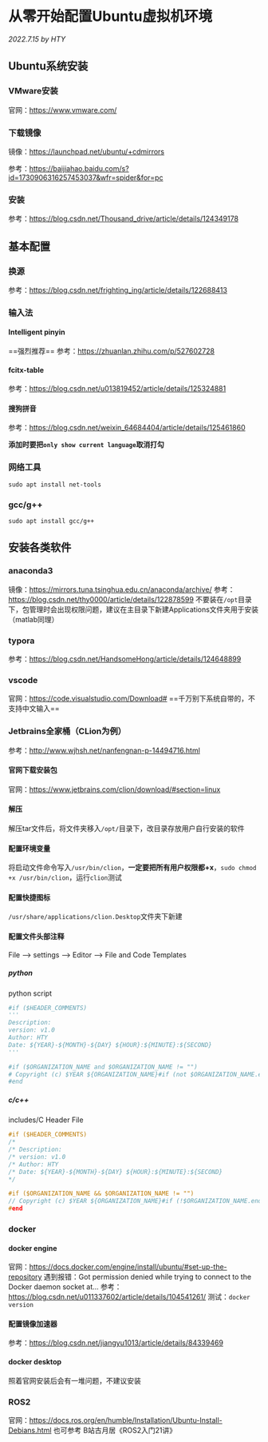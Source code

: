# 从零开始配置Ubuntu虚拟机环境

*2022.7.15*    *by HTY*

## Ubuntu系统安装

### VMware安装

官网：https://www.vmware.com/

### 下载镜像

镜像：https://launchpad.net/ubuntu/+cdmirrors

参考：https://baijiahao.baidu.com/s?id=1730906316257453037&wfr=spider&for=pc

### 安装

参考：https://blog.csdn.net/Thousand_drive/article/details/124349178



## 基本配置

### 换源

参考：https://blog.csdn.net/frighting_ing/article/details/122688413

### 输入法

#### Intelligent pinyin

==强烈推荐==
参考：https://zhuanlan.zhihu.com/p/527602728

#### fcitx-table

参考：https://blog.csdn.net/u013819452/article/details/125324881

#### 搜狗拼音

参考：https://blog.csdn.net/weixin_64684404/article/details/125461860

**添加时要把`only show current language`取消打勾**

### 网络工具

`sudo apt install net-tools`

### gcc/g++

`sudo apt install gcc/g++`

## 安装各类软件

### anaconda3

镜像：https://mirrors.tuna.tsinghua.edu.cn/anaconda/archive/
参考：https://blog.csdn.net/thy0000/article/details/122878599
不要装在`/opt`目录下，包管理时会出现权限问题，建议在主目录下新建Applications文件夹用于安装（matlab同理）

### typora

参考：https://blog.csdn.net/HandsomeHong/article/details/124648899

### vscode

官网：https://code.visualstudio.com/Download#
==千万别下系统自带的，不支持中文输入==

### Jetbrains全家桶（CLion为例）

参考：http://www.wjhsh.net/nanfengnan-p-14494716.html

#### 官网下载安装包

官网：https://www.jetbrains.com/clion/download/#section=linux

#### 解压

解压tar文件后，将文件夹移入`/opt/`目录下，改目录存放用户自行安装的软件

#### 配置环境变量

将启动文件命令写入`/usr/bin/clion`，**一定要把所有用户权限都+x**，`sudo chmod +x /usr/bin/clion`，运行`clion`测试

#### 配置快捷图标
`/usr/share/applications/clion.Desktop`文件夹下新建

#### 配置文件头部注释

File --> settings --> Editor --> File and Code Templates

##### python
python script
```python
#if ($HEADER_COMMENTS)
'''
Description: 
version: v1.0
Author: HTY
Date: ${YEAR}-${MONTH}-${DAY} ${HOUR}:${MINUTE}:${SECOND}
'''

#if ($ORGANIZATION_NAME and $ORGANIZATION_NAME != "")
# Copyright (c) $YEAR ${ORGANIZATION_NAME}#if (not $ORGANIZATION_NAME.endsWith(".")).#end All rights reserved.
#end
```

##### c/c++
includes/C Header File
```c
#if ($HEADER_COMMENTS)
/*
/* Description: 
/* version: v1.0
/* Author: HTY
/* Date: ${YEAR}-${MONTH}-${DAY} ${HOUR}:${MINUTE}:${SECOND}
*/

#if ($ORGANIZATION_NAME && $ORGANIZATION_NAME != "")
// Copyright (c) $YEAR ${ORGANIZATION_NAME}#if (!$ORGANIZATION_NAME.endsWith(".")).#end All rights reserved.
#end
```

### docker

#### docker engine

官网：https://docs.docker.com/engine/install/ubuntu/#set-up-the-repository
遇到报错：Got permission denied while trying to connect to the Docker daemon socket at...
参考：https://blog.csdn.net/u011337602/article/details/104541261/
测试：`docker version`

#### 配置镜像加速器

参考：https://blog.csdn.net/jiangyu1013/article/details/84339469

#### docker desktop

照着官网安装后会有一堆问题，不建议安装

### ROS2

官网：https://docs.ros.org/en/humble/Installation/Ubuntu-Install-Debians.html
也可参考 B站古月居《ROS2入门21讲》

